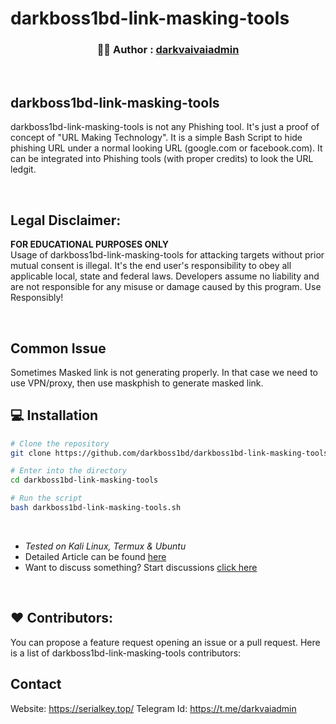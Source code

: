 # darkboss1bd-link-masking-tools
<!-- Author -->
<p align = "center">
     <h3 align = "center"> 👨‍💻️ Author : <a href = "https://github.com/darkboss1bd"> darkvaivaiadmin </a> </h3>
</p>

<br />

##  darkboss1bd-link-masking-tools
darkboss1bd-link-masking-tools is not any Phishing tool. It's just a proof of concept of "URL Making Technology". It is a simple Bash Script to hide phishing URL under a normal looking URL (google.com or facebook.com). It can be integrated into Phishing tools (with proper credits) to look the URL ledgit.

<br />

## Legal Disclaimer:
**FOR EDUCATIONAL PURPOSES ONLY** <br />
Usage of darkboss1bd-link-masking-tools for attacking targets without prior mutual consent is illegal. It's the end user's responsibility to obey all applicable local, state and federal laws. Developers assume no liability and are not responsible for any misuse or damage caused by this program. Use Responsibly!

<br />

## Common Issue
Sometimes Masked link is not generating properly. In that case we need to use VPN/proxy, then use maskphish to generate masked link.

## 💻 Installation 

```bash
# Clone the repository 
git clone https://github.com/darkboss1bd/darkboss1bd-link-masking-tools.git

# Enter into the directory
cd darkboss1bd-link-masking-tools

# Run the script
bash darkboss1bd-link-masking-tools.sh
```

<br />

- *Tested on Kali Linux, Termux & Ubuntu* <br />
- Detailed Article can be found [here](https://serialkey.top/shop/?orderby=date)
- Want to discuss something? Start discussions [click here](https://serialkey.top/product/cracking-course-premium-method-with-cracking-tools/)

<br />


## ❤️ Contributors:
You can propose a feature request opening an issue or a pull request.
Here is a list of darkboss1bd-link-masking-tools contributors:

## Contact
 Website: https://serialkey.top/
 Telegram Id: https://t.me/darkvaiadmin

